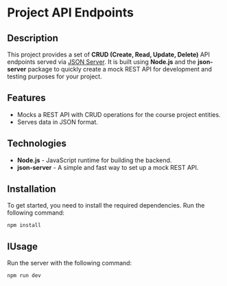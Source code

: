 # Project API Endpoints

## Description

This project provides a set of **CRUD (Create, Read, Update, Delete)** API endpoints served via [JSON Server](https://github.com/typicode/json-server). It is built using **Node.js** and the **json-server** package to quickly create a mock REST API for development and testing purposes for your project.

## Features

- Mocks a REST API with CRUD operations for the course project entities.
- Serves data in JSON format.

## Technologies

- **Node.js** - JavaScript runtime for building the backend.
- **json-server** - A simple and fast way to set up a mock REST API.

## Installation

To get started, you need to install the required dependencies. Run the following command:

```
npm install
```

## IUsage

Run the server with the following command:

```
npm run dev
```
